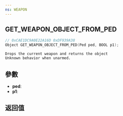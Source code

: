 ```yaml
---
ns: WEAPON
---
```

## GET_WEAPON_OBJECT_FROM_PED

```c
// 0xCAE1DC9A0E22A16D 0xDF939A38
Object GET_WEAPON_OBJECT_FROM_PED(Ped ped, BOOL p1);
```

```
Drops the current weapon and returns the object  
Unknown behavior when unarmed.  
```

## 參數
* **ped**: 
* **p1**: 

## 返回值
